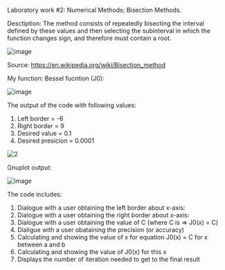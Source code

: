 Laboratory work #2:
Numerical Methods; Bisection Methods.

Desctiption:
The method consists of repeatedly bisecting the interval defined by these values and then selecting the subinterval in which the function changes sign, and therefore must contain a root.

![image](https://user-images.githubusercontent.com/90827811/150868440-04b157f4-ef72-4bce-ae41-4375c4aab12c.png)


Source: https://en.wikipedia.org/wiki/Bisection_method


My function:
Bessel fucntion (J0):

![image](https://user-images.githubusercontent.com/90827811/150023729-282fc7ed-7e41-4266-93d0-9a8090b74010.png)

The output of the code with following values:
1) Left border = -6
2) Right border = 9
3) Desired value = 0.1
4) Desired presicion = 0.0001

![2](https://user-images.githubusercontent.com/90827811/150865238-5ac6b7ee-c5f8-4f4f-a0b3-635e1ed0e2d0.png)



Gnuplot output:

![image](https://user-images.githubusercontent.com/90827811/150867960-91afac8b-e5fa-42b2-ad4f-087ccf036ad3.png)


The code includes:

1) Dialogue with a user obtaining the left border about x-axis:
2) Dialogue with a user obtaining the right border about x-axis:
3) Dialogue with a user obtaining the value of C (where C is => J0(x) = C)
4) Dialigue with a user obataining the precision (or accuracy)
5) Calculating and showing the value of x for equation J0(x) = C for x between a and b
6) Calculating and showing the value of J0(x) for this x
7) Displays the number of iteration needed to get to the final result
